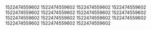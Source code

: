 1522474559602
1522474559602
1522474559602
1522474559602
1522474559602
1522474559602
1522474559602
1522474559602
1522474559602
1522474559602
1522474559602
1522474559602
1522474559602
1522474559602
1522474559602